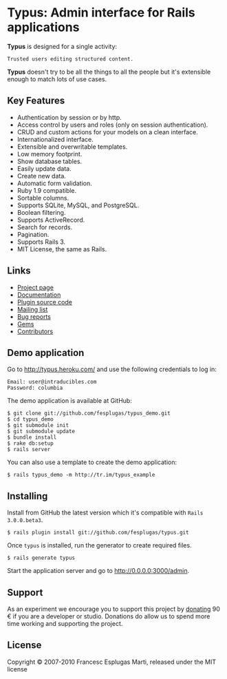 # Typus: Admin interface for Rails applications

**Typus** is designed for a single activity:

    Trusted users editing structured content.

**Typus** doesn't try to be all the things to all the people but it's 
extensible enough to match lots of use cases.

## Key Features

- Authentication by session or by http.
- Access control by users and roles (only on session authentication).
- CRUD and custom actions for your models on a clean interface.
- Internationalized interface.
- Extensible and overwritable templates.
- Low memory footprint.
- Show database tables.
- Easily update data.
- Create new data.
- Automatic form validation.
- Ruby 1.9 compatible.
- Sortable columns.
- Supports SQLite, MySQL, and PostgreSQL.
- Boolean filtering.
- Supports ActiveRecord.
- Search for records.
- Pagination.
- Supports Rails 3.
- MIT License, the same as Rails.

## Links

- [Project page](http://intraducibles.com/projects/typus)
- [Documentation](http://intraducibles.com/projects/typus/documentation)
- [Plugin source code](http://github.com/fesplugas/typus)
- [Mailing list](http://groups.google.com/group/typus)
- [Bug reports](http://github.com/fesplugas/typus/issues)
- [Gems](http://gemcutter.org/gems/typus)
- [Contributors](http://github.com/fesplugas/typus/contributors)

## Demo application

Go to http://typus.heroku.com/ and use the following credentials to log in:

    Email: user@intraducibles.com
    Password: columbia

The demo application is available at GitHub:

    $ git clone git://github.com/fesplugas/typus_demo.git
    $ cd typus_demo
    $ git submodule init
    $ git submodule update
    $ bundle install
    $ rake db:setup
    $ rails server

You can also use a template to create the demo application:

    $ rails typus_demo -m http://tr.im/typus_example

## Installing

Install from GitHub the latest version which it's compatible with `Rails 3.0.0.beta3`.

    $ rails plugin install git://github.com/fesplugas/typus.git

Once `typus` is installed, run the generator to create required files.

    $ rails generate typus

Start the application server and go to <http://0.0.0.0:3000/admin>.

## Support

As an experiment we encourage you to support this project by 
[donating][1] 90 &euro; if you are a developer or studio. Donations do 
allow us to spend more time working and supporting the project.

## License

Copyright &copy; 2007-2010 Francesc Esplugas Marti, released under the 
MIT license

[1]:http://intraducibles.com/projects/typus/donate
